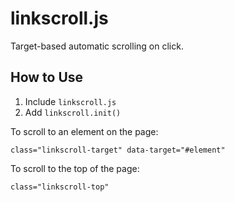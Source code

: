 # linkscroll.js

Target-based automatic scrolling on click.

## How to Use

1. Include `linkscroll.js`
2. Add `linkscroll.init()`

To scroll to an element on the page:
```
class="linkscroll-target" data-target="#element"
```

To scroll to the top of the page:
```
class="linkscroll-top"
```